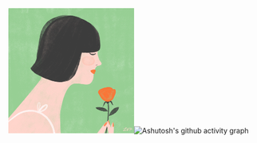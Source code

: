 <table>
    <tr><img src="https://github.com/Nayemhasan/Nayemhasan/blob/main/melon/flower_eating.gif" width="50%></tr>
</table>

[![Ashutosh's github activity graph](https://github-readme-activity-graph.cyclic.app/graph?username=Nayemhasan&theme=github-compact)](https://github.com/ashutosh00710/github-readme-activity-graph)



